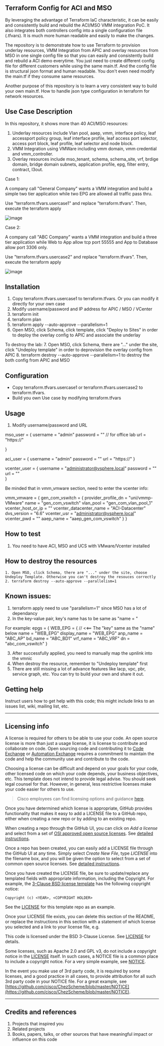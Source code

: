 ## Terraform Config for ACI and MSO

By leveraging the advantage of Terraform IaC characteristic, it can be easily and consistently build and rebuild the ACI/MSO VMM integration PoC. It also integrates both controllers config into a single configuration file (.tfvars). It is much more human readable and easily to make the changes.

The repository is to demonstrate how to use Terraform to provision underlay resources, VMM Integration from APIC and overlay resources from MSO in one single config file so that you can easily and consistently build and rebuild a ACI demo everytime. You just need to create different config file for different customers while using the same main.tf. And the config file is structural json format and human readable. You don't even need modify the main.tf if they consume same resources.

Another purpose of this repository is to learn a very consistent way to build your own main.tf. How to handle json type configuration in terraform for network resources.

## Use Case Description

In this repository, it shows more than 40 ACI/MSO resources:

1. Underlay resources include Vlan pool, aaep, vmm, interface policy, leaf accessport policy group, leaf interface profile, leaf access port selector, access port block, leaf profile, leaf selector and node block.
2. VMM Integration using VMWare including vmm domain, vmm credential and vmm_controller.
3. Overlay resources include mso_tenant, schema, schema_site, vrf, brdige domain, bridge domain subnets, application profile, epg, filter entry, contract, l3out.

Case 1:

A company call "General Company" wants a VMM integration and build a simple two tier application while two EPG are allowed all traffic pass thru.

Use "terraform.tfvars.usercase1" and replace "terraform.tfvars". Then, execute the terraform apply

![image](https://user-images.githubusercontent.com/21293832/120370018-ab0fd280-c346-11eb-91b9-aac9fadbfc5d.png)

Case 2:

A company call "ABC Company" wants a VMM integration and build a three tier application while Web to App allow tcp port 55555 and App to Database allow port 3306 only.

Use "terraform.tfvars.usercase2" and replace "terraform.tfvars". Then, execute the terraform apply

![image](https://user-images.githubusercontent.com/21293832/120368766-0e990080-c345-11eb-97bc-3eab7a727a49.png)


## Installation

1. Copy terraform.tfvars.usercase1 to terraform.tfvars. Or you can modify it directly for your own case
2. Modify username/password and IP address for APIC / MSO / VCenter
3. terraform init
4. terraform plan
5. terraform apply --auto-approve --parallelism=1
6. Open MSO, click Schema, click template, click "Deploy to Sites" in order to deploy the overlay config to APIC and associate the underlay

To destroy the lab:
7. Open MSO, click Schema, there are "..." under the site, click "Undeploy template" in order to deprovision the overlay config from APIC
8. terraform destroy --auto-approve --parallelism=1 to destroy the both config from APIC and MSO

## Configuration

- Copy terraform.tfvars.usercase1 or terraform.tfvars.usercase2 to terraform.tfvars. 
- Build you own Use case by modifying terraform.tfvars

## Usage

1. Modify username/password and URL

mso_user = {
    username = "admin"
    password = "<password>"  // for office lab
    url = "https://<mso ip>"

}

aci_user = {
    username = "admin"
    password = "<password>"
    url = "https://<apic ip>"
}

vcenter_user = {
    username = "administrator@vsphere.local"
    password = "<password>"
    url = "<vcenter ip>"   
}

Be minded that in vmm_vmware section, need to enter the vcenter info:

vmm_vmware = {
    gen_com_vswitch = {
        provider_profile_dn = "uni/vmmp-VMware"
        name = "gen_com_vswitch"
        vlan_pool = "gen_com_vlan_pool_1"
        vcenter_host_or_ip = "<vcenter ip>"
        vcenter_datacenter_name = "ACI-Datacenter"
        dvs_version = "6.6"
        vcenter_usr = "administrator@vsphere.local"
        vcenter_pwd = "<password>"
        aaep_name = "aaep_gen_com_vswitch" 
    }
}

## How to test

1. You need to have ACI, MSO and UCS with VMware/Vcenter installed

## How to destroy the resources

    1. Open MSO, click Schema, there are "..." under the site, choose Undeploy Template. Otherwise you can't destroy the resouces correctly
    2. terraform destroy --auto-approve --parallelism=1
    
## Known issues:

1. terraform apply need to use "parallelism=1" since MSO has a lot of dependancy
2. In the key-value pair, key's name has to be same as "name = "

For example:
epgs = {
    WEB_EPG = {         // <<== The "key" same as the "name" below
        name = "WEB_EPG"
        display_name = "WEB_EPG"
        anp_name = "ABC_AP" 
        bd_name = "ABC_BD1"
        vrf_name = "ABC_VRF"
        dn = "abc_com_vswitch"
    }

3. After successfully applied, you need to manually map the upnlink into the vmnic 
4. When destroy the resource, remember to "Undeploy template" first
5. There are still missing a lot of advance features like lacp, vpc, pbr, service graph, etc. You can try to build your own and share it out.
    
## Getting help

Instruct users how to get help with this code; this might include links to an issues list, wiki, mailing list, etc.

----

## Licensing info

A license is required for others to be able to use your code. An open source license is more than just a usage license, it is license to contribute and collaborate on code. Open sourcing code and contributing it to [Code Exchange](https://developer.cisco.com/codeexchange/) or [Automation Exchange](https://developer.cisco.com/automation-exchange/) requires a commitment to maintain the code and help the community use and contribute to the code. 

Choosing a license can be difficult and depend on your goals for your code, other licensed code on which your code depends, your business objectives, etc.   This template does not intend to provide legal advise. You should seek legal counsel for that. However, in general, less restrictive licenses make your code easier for others to use.

> Cisco employees can find licensing options and guidance [here](https://wwwin-github.cisco.com/eckelcu/DevNet-Code-Exchange/blob/master/GitHubUsage.md#licensing-guidance).

Once you have determined which license is appropriate, GitHub provides functionality that makes it easy to add a LICENSE file to a GitHub repo, either when creating a new repo or by adding to an existing repo.

When creating a repo through the GitHub UI, you can click on *Add a license* and select from a set of [OSI approved open source licenses](https://opensource.org/licenses). See [detailed instructions](https://help.github.com/articles/licensing-a-repository/#applying-a-license-to-a-repository-with-an-existing-license).

Once a repo has been created, you can easily add a LICENSE file through the GitHub UI at any time. Simply select *Create New File*, type *LICENSE* into the filename box, and you will be given the option to select from a set of common open source licenses. See [detailed instructions](https://help.github.com/articles/adding-a-license-to-a-repository/).

Once you have created the LICENSE file, be sure to update/replace any templated fields with appropriate information, including the Copyright. For example, the [3-Clause BSD license template](https://opensource.org/licenses/BSD-3-Clause) has the following copyright notice:

`Copyright (c) <YEAR>, <COPYRIGHT HOLDER>`

See the [LICENSE](./LICENSE) for this template repo as an example.

Once your LICENSE file exists, you can delete this section of the README, or replace the instructions in this section with a statement of which license you selected and a link to your license file, e.g.

This code is licensed under the BSD 3-Clause License. See [LICENSE](./LICENSE) for details.

Some licenses, such as Apache 2.0 and GPL v3, do not include a copyright notice in the [LICENSE](./LICENSE) itself. In such cases, a NOTICE file is a common place to include a copyright notice. For a very simple example, see [NOTICE](./NOTICE). 

In the event you make use of 3rd party code, it is required by some licenses, and a good practice in all cases, to provide attribution for all such 3rd party code in your NOTICE file. For a great example, see [https://github.com/cisco/ChezScheme/blob/master/NOTICE](https://github.com/cisco/ChezScheme/blob/master/NOTICE).   

----

## Credits and references

1. Projects that inspired you
2. Related projects
3. Books, papers, talks, or other sources that have meaningful impact or influence on this code
